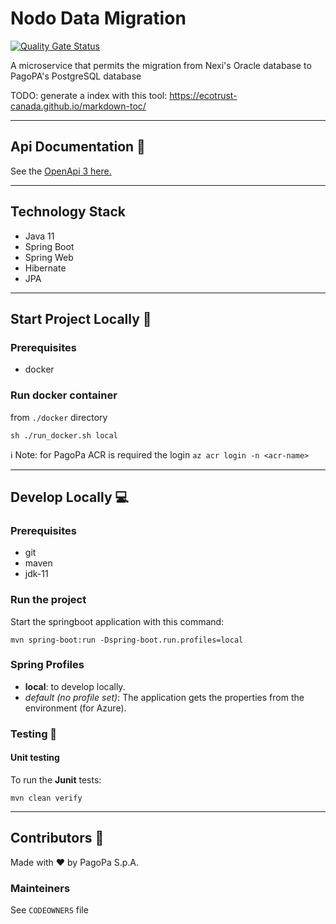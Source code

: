 # Nodo Data Migration

[![Quality Gate Status](https://sonarcloud.io/api/project_badges/measure?project=pagopa-api-config-data-migration&metric=alert_status)](https://sonarcloud.io/dashboard?id=pagopa-nodo-cfg-data-migration)

A microservice that permits the migration from Nexi's Oracle database to PagoPA's PostgreSQL database

TODO: generate a index with this tool: https://ecotrust-canada.github.io/markdown-toc/

---

## Api Documentation 📖

See the [OpenApi 3 here.](https://editor.swagger.io/?url=https://raw.githubusercontent.com/pagopa/pagopa-nodo-cfg-data-migration/main/openapi/openapi.json)

---

## Technology Stack

- Java 11
- Spring Boot
- Spring Web
- Hibernate
- JPA

---

## Start Project Locally 🚀

### Prerequisites

- docker

### Run docker container

from `./docker` directory

`sh ./run_docker.sh local`

ℹ️ Note: for PagoPa ACR is required the login `az acr login -n <acr-name>`

---

## Develop Locally 💻

### Prerequisites

- git
- maven
- jdk-11

### Run the project

Start the springboot application with this command:

`mvn spring-boot:run -Dspring-boot.run.profiles=local`

### Spring Profiles

- **local**: to develop locally.
- _default (no profile set)_: The application gets the properties from the environment (for Azure).

### Testing 🧪

#### Unit testing

To run the **Junit** tests:

`mvn clean verify`

---

## Contributors 👥

Made with ❤️ by PagoPa S.p.A.

### Mainteiners

See `CODEOWNERS` file
